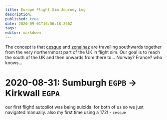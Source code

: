 ```yaml
---
title: Europe Flight Sim Journey Log
description: 
published: true
date: 2020-09-01T16:56:18.266Z
tags: 
editor: markdown
---
```


The concept is that [cesque](/cesque) and [zonalhaz](/zonalhaz) are travelling southwards together from the very northernmost part of the UK in flight sim. Our goal is to reach the south of the UK and then onwards from there to... Norway? France? who knows...

# 2020-08-31: Sumburgh `EGPB` → Kirkwall `EGPA`

our first flight! autopilot was being suicidal for both of us so we just navigated manually. also my first time using a 172! - `cesque`